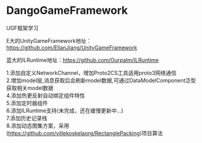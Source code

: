 # DangoGameFramework
UGF框架学习

E大的UnityGameFramework地址：https://github.com/EllanJiang/UnityGameFramework

蓝大的ILRuntime地址：https://github.com/Ourpalm/ILRuntime

1.添加自定义NetworkChannel，增加Proto2CS工具适用proto3网络通信  
2.增加model层,消息获取后会刷新model数据,可通过DataModelComponent泛型获取相关model数据   
4.添加热更反射自动绑定组件特性  
5.添加定时器组件   
6.添加ILRuntime支持(未完成，还在缓慢更新中...)    
7.添加历史记录栈	  
8.添加动态图集方案，采用(https://github.com/villekoskelaorg/RectanglePacking)项目算法    

